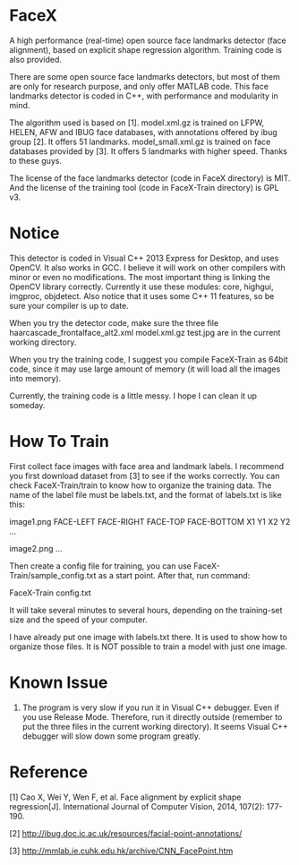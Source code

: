 FaceX
=====

A high performance (real-time) open source face landmarks detector (face alignment), based on explicit shape regression algorithm. Training code is also provided.

There are some open source face landmarks detectors, but most of them are only for research purpose, and only offer MATLAB code. This face landmarks detector is coded in C++, with performance and modularity in mind.

The algorithm used is based on [1]. model.xml.gz is trained on LFPW, HELEN, AFW and IBUG face databases, with annotations offered by ibug group [2]. It offers 51 landmarks. model_small.xml.gz is trained on face databases provided by [3]. It offers 5 landmarks with higher speed. Thanks to these guys.

The license of the face landmarks detector (code in FaceX directory) is MIT. And the license of the training tool (code in FaceX-Train directory) is GPL v3.

Notice
====

This detector is coded in Visual C++ 2013 Express for Desktop, and uses OpenCV. It also works in GCC. I believe it will work on other compilers with minor or even no modifications. The most important thing is linking the OpenCV library correctly. Currently it use these modules: core, highgui, imgproc, objdetect. Also notice that it uses some C++ 11 features, so be sure your compiler is up to date.

When you try the detector code, make sure the three file haarcascade_frontalface_alt2.xml model.xml.gz test.jpg are in the current working directory.

When you try the training code, I suggest you compile FaceX-Train as 64bit code, since it may use large amount of memory (it will load all the images into memory).

Currently, the training code is a little messy. I hope I can clean it up someday.

How To Train
====

First collect face images with face area and landmark labels. I recommend you first download dataset from [3] to see if the works correctly. You can check FaceX-Train/train to know how to organize the training data. The name of the label file must be labels.txt, and the format of labels.txt is like this:

image1.png FACE-LEFT FACE-RIGHT FACE-TOP FACE-BOTTOM X1 Y1 X2 Y2 ...

image2.png ...

Then create a config file for training, you can use FaceX-Train/sample_config.txt as a start point. After that, run command:

FaceX-Train config.txt

It will take several minutes to several hours, depending on the training-set size and the speed of your computer.

I have already put one image with labels.txt there. It is used to show how to organize those files. It is NOT possible to train a model with just one image.

Known Issue
====

1. The program is very slow if you run it in Visual C++ debugger. Even if you use Release Mode. Therefore, run it directly outside (remember to put the three files in the current working directory). It seems Visual C++ debugger will slow down some program greatly.

Reference
====

[1] Cao X, Wei Y, Wen F, et al. Face alignment by explicit shape regression[J]. International Journal of Computer Vision, 2014, 107(2): 177-190.

[2] http://ibug.doc.ic.ac.uk/resources/facial-point-annotations/

[3] http://mmlab.ie.cuhk.edu.hk/archive/CNN_FacePoint.htm
